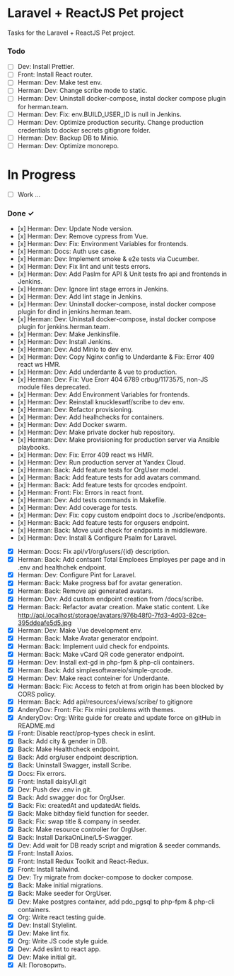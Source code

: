 # Laravel + ReactJS Pet project

Tasks for the Laravel + ReactJS Pet project.

### Todo

- [ ] Dev: Install Prettier.
- [ ] Front: Install React router.
- [ ] Herman: Dev: Make test env.
- [ ] Herman: Dev: Change scribe mode to static.
- [ ] Herman: Dev: Uninstall docker-compose, instal docker compose plugin for herman.team.
- [ ] Herman: Dev: Fix: env.BUILD_USER_ID is null in Jenkins.
- [ ] Herman: Dev: Optimize production security. Change production credentials to docker secrets gitignore folder.
- [ ] Herman: Dev: Backup DB to Minio.
- [ ] Herman: Dev: Optimize monorepo.

# In Progress

- [ ] Work ...

### Done ✓

- [х] Herman: Dev: Update Node version.
- [х] Herman: Dev: Remove cypress from Vue.
- [х] Herman: Dev: Fix: Environment Variables for frontends.
- [х] Herman: Docs: Auth use case.
- [х] Herman: Dev: Implement smoke & e2e tests via Cucumber.
- [х] Herman: Dev: Fix lint and unit tests errors.
- [х] Herman: Dev: Add Paslm for API & Unit tests fro api and frontends in Jenkins.
- [х] Herman: Dev: Ignore lint stage errors in Jenkins.
- [х] Herman: Dev: Add lint stage in Jenkins.
- [х] Herman: Dev: Uninstall docker-compose, instal docker compose plugin for dind in jenkins.herman.team.
- [х] Herman: Dev: Uninstall docker-compose, instal docker compose plugin for jenkins.herman.team.
- [х] Herman: Dev: Make Jenkinsfile.
- [х] Herman: Dev: Install Jenkins.
- [х] Herman: Dev: Add Minio to dev env.
- [х] Herman: Dev: Copy Nginx config to Underdante & Fix: Error 409 react ws HMR.
- [х] Herman: Dev: Add underdante & vue to production.
- [х] Herman: Dev: Fix: Vue Erorr 404 6789 crbug/1173575, non-JS module files deprecated.
- [х] Herman: Dev: Add Environment Variables for frontends.
- [х] Herman: Dev: Reinstall knuckleswtf/scribe to dev env.
- [х] Herman: Dev: Refactor provisioning.
- [х] Herman: Dev: Add healhchecks for containers.
- [х] Herman: Dev: Add Docker swarm.
- [х] Herman: Dev: Make private docker hub repository.
- [х] Herman: Dev: Make provisioning for production server via Ansible playbooks.
- [х] Herman: Dev: Fix: Error 409 react ws HMR.
- [х] Herman: Dev: Run production server at Yandex Cloud.
- [х] Herman: Back: Add feature tests for OrgUser model.
- [х] Herman: Back: Add feature tests for add avatars command.
- [х] Herman: Back: Add feature tests for qrcodes endpoint.
- [х] Herman: Front: Fix: Errors in react front.
- [х] Herman: Dev: Add tests commands in Makefile.
- [х] Herman: Dev: Add coverage for tests.
- [х] Herman: Dev: Fix: copy custom endpoint docs to ./scribe/endponts.
- [х] Herman: Back: Add feature tests for orgusers endpoint.
- [х] Herman: Back: Move uuid check for endpoints in middleware.
- [х] Herman: Dev: Install & Configure Psalm for Laravel.
- [x] Herman: Docs: Fix api/v1/org/users/{id} description.
- [x] Herman: Back: Add contsant Total Emploees Employes per page and in .env and healthchek endpoint.
- [x] Herman: Dev: Configure Pint for Laravel.
- [x] Herman: Back: Make progress baf for avatar generation.
- [x] Herman: Back: Remove api generated avatars.
- [x] Herman: Dev: Add custom endpoint creation from /docs/scribe.
- [x] Herman: Back: Refactor avatar creation. Make static content. Like http://api.localhost/storage/avatars/976b48f0-7fd3-4d03-82ce-395ddeafe5d5.jpg
- [x] Herman: Dev: Make Vue development env.
- [x] Herman: Back: Make Avatar generator endpoint.
- [x] Herman: Back: Implement uuid check for endpoints.
- [x] Herman: Back: Make vCard QR code generator endpoint.
- [x] Herman: Dev: Install ext-gd in php-fpm & php-cli containers.
- [x] Herman: Back: Add simplesoftwareio/simple-qrcode.
- [x] Herman: Dev: Make react conteiner for Underdante.
- [x] Herman: Back: Fix: Access to fetch at  from origin  has been blocked by CORS policy.
- [x] Herman: Back: Add api/resources/views/scribe/ to gitignore
- [x] AnderyDov: Front: Fix: Fix mini problems with themes.
- [x] AnderyDov: Org: Write guide for create and update force on gitHub in README.md
- [x] Front: Disable  react/prop-types check in eslint.
- [x] Back: Add city & gender in DB.
- [x] Back: Make Healthcheck endpoint.
- [x] Back: Add org/user endpoint description.
- [x] Back: Uninstall Swagger, install Scribe.
- [x] Docs: Fix errors.
- [x] Front: Install daisyUI.git 
- [x] Dev: Push dev .env in git.
- [x] Back: Add swagger doc for OrgUser.
- [x] Back: Fix: createdAt and updatedAt fields.
- [x] Back: Make bithday field function for seeder.
- [x] Back: Fix: swap title & company in seeder.
- [x] Back: Make resource controller for OrgUser.
- [x] Back: Install DarkaOnLine/L5-Swagger.
- [x] Dev: Add wait for DB ready script and migration & seeder commands.
- [x] Front: Install Axios.
- [x] Front: Install Redux Toolkit and React-Redux.
- [x] Front: Install tailwind.
- [x] Dev: Try migrate from docker-compose to docker compose.
- [x] Back: Make initial migrations.
- [x] Back: Make seeder for OrgUser.
- [x] Dev: Make postgres container, add pdo_pgsql to php-fpm & php-cli containers.
- [x] Org: Write react testing guide.
- [x] Dev: Install Stylelint.
- [x] Dev: Make lint fix.
- [x] Org: Write JS code style guide.
- [x] Dev: Add eslint to react app.
- [x] Dev: Make initial git.
- [x] All: Поговорить.
